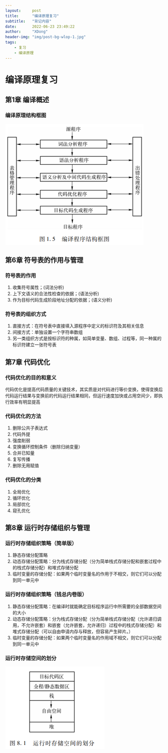 ```yaml
---
layout:     post
title:      "编译原理复习"
subtitle:   "背记内容"
date:       2022-06-23 23:49:22
author:     "XDong"
header-img: "img/post-bg-wlop-1.jpg"
tags:
    - 复习
    - 编译原理
---
```


# 编译原理复习

## 第1章 编译概述

### 编译原理结构框图

![编译程序结构框图](/img/review/compilers-chart-1.5.png)

## 第6章 符号表的作用与管理

### 符号表的作用

1. 收集符号属性；(词法分析)
2. 上下文语义的合法性检查的依据；(语法分析)
3. 作为目标代码生成阶段地址分配的依据；(语义分析)

### 符号表的组织方式

1. 直接方式：在符号表中直接填入源程序中定义的标识符及其相关信息
2. 间接方式：单独设置一个字符串数组
3. 另一类组织方式是按标识符的种属，如简单变量、数组、过程等，同一种属的标识符建立一张符号表

## 第7章 代码优化

### 代码优化的目的和意义

代码优化是提高代码质量的关键技术，其实质是对代码进行等价变换，使得变换后代码运行结果与变换前的代码运行结果相同，但运行速度加快或占用空间少，即执行效率有明显提高

### 代码优化的方法

1. 删除公共子表达式
2. 代码外提
3. 强度削弱
4. 变换循环控制条件（删除归纳变量）
5. 合并已知量
6. 复写传播
7. 删除无用赋值

### 代码优化的分类

1. 全局优化
2. 循环优化
3. 局部优化
4. 窥孔优化

## 第8章 运行时存储组织与管理

### 运行时存储组织策略（简单版）

1. 静态存储分配策略
2. 动态存储分配策略：分为栈式存储分配（分为简单栈式存储分配和嵌套过程中的栈式存储分配）和堆式存储分配
3. 临时变量的存储分配：如果两个临时变量名的作用于不相交，则它们可以分配到同一单元中

### 运行时存储组织策略（钱总内卷版）

1. 静态存储分配策略：在编译时就能确定目标程序运行中所需要的全部数据空间的大小
2. 动态存储分配策略：分为栈式存储分配（分为简单栈式存储分配（允许递归调用，不允许嵌套）和嵌套（允许嵌套，允许递归）过程中的栈式存储分配）和堆式存储分配（可以自由申请内存与释放，但容易产生碎片。）
3. 临时变量的存储分配：如果两个临时变量名的作用域不相交，则它们可以分配到同一单元中

### 运行时存储空间的划分

![运行时存储空间的划分](/img/review/compilers-chart-8.1.png)
